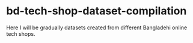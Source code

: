# bd-tech-shop-dataset-compilation
Here I will be gradually datasets created from different Bangladehi online tech shops.  
